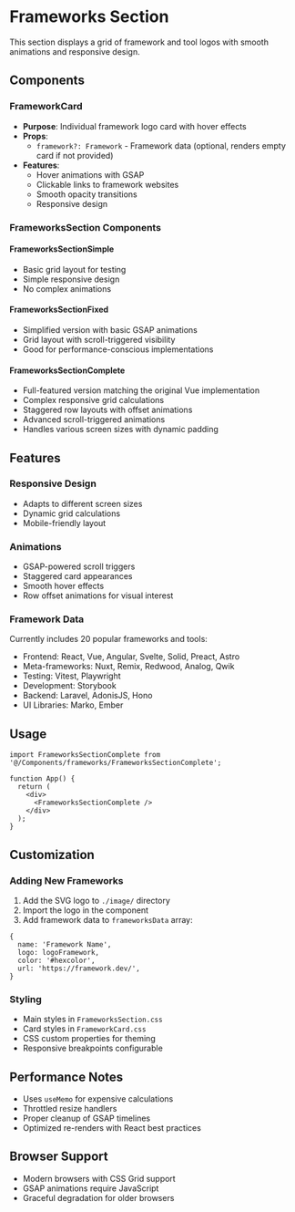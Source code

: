 # Frameworks Section

This section displays a grid of framework and tool logos with smooth animations and responsive design.

## Components

### FrameworkCard
- **Purpose**: Individual framework logo card with hover effects
- **Props**: 
  - `framework?: Framework` - Framework data (optional, renders empty card if not provided)
- **Features**:
  - Hover animations with GSAP
  - Clickable links to framework websites
  - Smooth opacity transitions
  - Responsive design

### FrameworksSection Components

#### FrameworksSectionSimple
- Basic grid layout for testing
- Simple responsive design
- No complex animations

#### FrameworksSectionFixed
- Simplified version with basic GSAP animations
- Grid layout with scroll-triggered visibility
- Good for performance-conscious implementations

#### FrameworksSectionComplete
- Full-featured version matching the original Vue implementation
- Complex responsive grid calculations
- Staggered row layouts with offset animations
- Advanced scroll-triggered animations
- Handles various screen sizes with dynamic padding

## Features

### Responsive Design
- Adapts to different screen sizes
- Dynamic grid calculations
- Mobile-friendly layout

### Animations
- GSAP-powered scroll triggers
- Staggered card appearances
- Smooth hover effects
- Row offset animations for visual interest

### Framework Data
Currently includes 20 popular frameworks and tools:
- Frontend: React, Vue, Angular, Svelte, Solid, Preact, Astro
- Meta-frameworks: Nuxt, Remix, Redwood, Analog, Qwik
- Testing: Vitest, Playwright
- Development: Storybook
- Backend: Laravel, AdonisJS, Hono
- UI Libraries: Marko, Ember

## Usage

```tsx
import FrameworksSectionComplete from '@/Components/frameworks/FrameworksSectionComplete';

function App() {
  return (
    <div>
      <FrameworksSectionComplete />
    </div>
  );
}
```

## Customization

### Adding New Frameworks
1. Add the SVG logo to `./image/` directory
2. Import the logo in the component
3. Add framework data to `frameworksData` array:

```tsx
{
  name: 'Framework Name',
  logo: logoFramework,
  color: '#hexcolor',
  url: 'https://framework.dev/',
}
```

### Styling
- Main styles in `FrameworksSection.css`
- Card styles in `FrameworkCard.css`
- CSS custom properties for theming
- Responsive breakpoints configurable

## Performance Notes
- Uses `useMemo` for expensive calculations
- Throttled resize handlers
- Proper cleanup of GSAP timelines
- Optimized re-renders with React best practices

## Browser Support
- Modern browsers with CSS Grid support
- GSAP animations require JavaScript
- Graceful degradation for older browsers